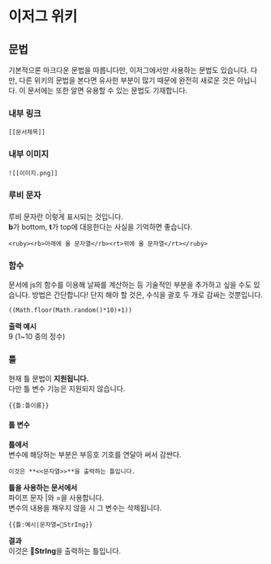 # 이저그 위키
## 문법
기본적으론 마크다운 문법을 따릅니다만, 이저그에서만 사용하는 문법도 
있습니다. 다만, 다른 위키의 문법을 본다면 유사한 부분이 많기 때문에 
완전히 새로운 것은 아닙니다. 이 문서에는 또한 알면 유용할 수 있는 문법도 기재합니다.

### 내부 링크
```
[[문서제목]]
```

### 내부 이미지
```
![[이미지.png]]
```

### 루비 문자
루비 문자란 <ruby><rb>이렇게</rb><rt>こう</rt></ruby> 표시되는 것입니다.  
**b**가 bottom, **t**가 top에 대응한다는 사실을 기억하면 좋습니다.
```
<ruby><rb>아래에 올 문자열</rb><rt>위에 올 문자열</rt></ruby>
```

### 함수
문서에 js의 함수를 이용해 날짜를 계산하는 등 기술적인 부분을 
추가하고 싶을 수도 있습니다. 방법은 간단합니다! 단지 해야 할 것은, 
수식을 괄호 두 개로 감싸는 것뿐입니다.
```
((Math.floor(Math.random()*10)+1))
```

**출력 예시**  
9 (1~10 중의 정수)

### 틀
현재 틀 문법이 **지원됩니다.**  
다만 틀 변수 기능은 지원되지 않습니다.
```
{{틀:틀이름}}
```

#### 틀 변수
**틀에서**  
변수에 해당하는 부분은 부등호 기호를 연달아 써서 감싼다.
```
이것은 **<<문자열>>**을 출력하는 틀입니다.
```

**틀을 사용하는 문서에서**  
파이프 문자 |와 =을 사용합니다.  
변수의 내용을 채우지 않을 시 그 변수는 삭제됩니다.
```
{{틀:예시|문자열=🫠StrIng}}
```

**결과**  
이것은 **🫠StrIng**을 출력하는 틀입니다.